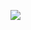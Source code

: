 ![](http://tc.sinaimg.cn/maxwidth.2048/tc.service.weibo.com/fs_avicui_com/a370137117f1b37c8a9eaa0f92f66cb8.gif)
